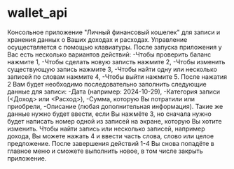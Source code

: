 # wallet_api
  Консольное приложение "Личный финансовый кошелек" для записи и хранения данных о Ваших доходах и расходах. Управление осуществляется с помощью клавиатуры. После запуска приложения у Вас есть несколько вариантов действий:
-Чтобы проверить баланс нажмите 1,
-Чтобы сделать новую записть нажмите 2,
-Чтобы изменить существующую запись нажмите 3,
-Чтобы найти одну или несколько записей по словам нажмите 4,
-Чтобы выйти нажмите 5.
  После нажатия 2 Вам будет необходимо последовательно заполнить следующие данные для записи:
-Дата (например: 2024-10-29),
-Категория записи (<Доход> или <Расход>),
-Сумма, которую Вы потратили или приобрели,
-Описание (любая дополнительная информация).
  Такие же данные нужно будет ввести, если Вы нажмёте 3, но сначала нужно будет написать номер одной из записей на экране, которую Вы хотите изменить.
  Чтобы найти запись или несколько записей, например дохода, Вы можете нажать 4 и ввести часть слова, слово или целое предложение.
  После завершения действий 1-4 Вы снова попадёте в главное меню и сможете выполнить новое, в том числе закрыть приложение.
